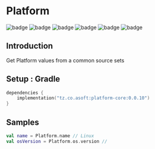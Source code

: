 # Platform

![badge][badge-maven] ![badge][badge-mpp] ![badge][badge-android] ![badge][badge-js] ![badge][badge-jvm] ![badge][badge-ios]

## Introduction

Get Platform values from a common source sets

## Setup : Gradle

```kotlin
dependencies {
    implementation("tz.co.asoft:platform-core:0.0.10")
}
```

## Samples

```kotlin
val name = Platform.name // Linux
val osVersion = Platform.os.version // 
```

[badge-maven]: https://img.shields.io/maven-central/v/tz.co.asoft/platform-core/0.0.10?style=flat

[badge-mpp]: https://img.shields.io/badge/kotlin-multiplatform-blue?style=flat

[badge-android]: http://img.shields.io/badge/platform-android-brightgreen.svg?style=flat

[badge-js]: http://img.shields.io/badge/platform-js-yellow.svg?style=flat

[badge-jvm]: http://img.shields.io/badge/platform-jvm-orange.svg?style=flat

[badge-ios]: http://img.shields.io/badge/platform-ios-silver.svg?style=flat
